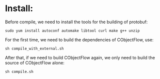 # Install:
Before compile, we need to install the tools for the building of protobuf:
```shell
sudo yum install autoconf automake libtool curl make g++ unzip
```

For the first time, we need to build the dependencies of CObjectFlow, use:
```shell
sh compile_with_external.sh
```
After that, if we need to build CObjectFlow again, we only need to build the source of CObjectFlow alone:
```shell
sh compile.sh
```

